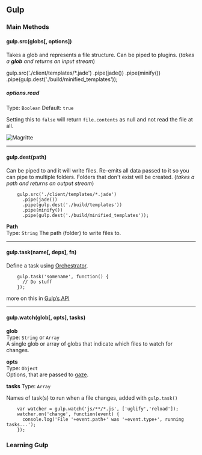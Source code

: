 ## Gulp

### Main Methods

#### gulp.src(globs[, options])

Takes a glob and represents a file structure. Can be piped to plugins. (*takes a **glob** and returns an input stream*)

gulp.src('./client/templates/*.jade')
.pipe(jade())
.pipe(minify())
.pipe(gulp.dest('./build/minified_templates'));

##### options.read

Type: `Boolean` Default: `true`

Setting this to `false` will return `file.contents` as null and not read the file at all.

![Magritte](https://upload.wikimedia.org/wikipedia/en/b/b9/MagrittePipe.jpg) 

---

#### gulp.dest(path)

Can be piped to and it will write files. Re-emits all data passed to it so you can pipe to multiple folders. Folders that don't exist will be created. (*takes a path and returns an output stream*)

        gulp.src('./client/templates/*.jade')
          .pipe(jade())
          .pipe(gulp.dest('./build/templates'))
          .pipe(minify())
          .pipe(gulp.dest('./build/minified_templates'));

**Path**  
Type: `String`
The path (folder) to write files to.  

---

#### gulp.task(name[, deps], fn)  

Define a task using [Orchestrator](https://github.com/robrich/orchestrator).

        gulp.task('somename', function() {
          // Do stuff
        });

more on this in [Gulp’s API](https://github.com/gulpjs/gulp/blob/master/docs/API.md#name)

---

#### gulp.watch(glob[, opts], tasks)

**glob**  
Type: `String` or `Array`  
A single glob or array of globs that indicate which files to watch for changes.

**opts**  
Type: `Object`  
Options, that are passed to [gaze](https://github.com/shama/gaze).

**tasks**
Type: `Array`

Names of task(s) to run when a file changes, added with `gulp.task()`

        var watcher = gulp.watch('js/**/*.js', ['uglify','reload']);
        watcher.on('change', function(event) {
          console.log('File '+event.path+' was '+event.type+', running tasks...');
        });
        
### Learning Gulp  

